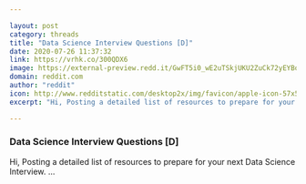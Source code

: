 ```yaml
---

layout: post
category: threads
title: "Data Science Interview Questions [D]"
date: 2020-07-26 11:37:32
link: https://vrhk.co/300QDX6
image: https://external-preview.redd.it/GwFT5i0_wE2uTSkjUKU2ZuCk72yEYBoOGus8xCsoWgM.jpg?width=400&height=209.42408377&auto=webp&crop=400:209.42408377,smart&s=800d2ddd3a0935ce83acb4ea62eae77b72554d3b
domain: reddit.com
author: "reddit"
icon: http://www.redditstatic.com/desktop2x/img/favicon/apple-icon-57x57.png
excerpt: "Hi, Posting a detailed list of resources to prepare for your next Data Science Interview. ..."

---
```


### Data Science Interview Questions [D]

Hi, Posting a detailed list of resources to prepare for your next Data Science Interview. ...